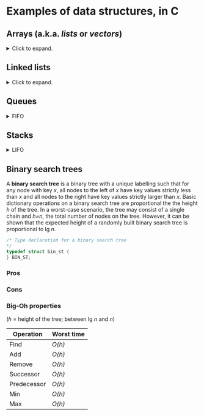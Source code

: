 # Examples of data structures, in C

## Arrays (a.k.a. _lists_ or _vectors_) 
<details>
<summary>Click to expand. </summary>

An __array__ is a data structure consisting of a list of __elements__ of the same type, for example integers, floats, or characters.  A character array is sometimes referred to as a __string__.  An array's length _n_ is fixed, except for in the case of a __dynamic array__, which doubles in length when the number of elements assigned to it has exceeded _n_.  Elements of an array are given by their __index__, or position in the array.  In C, indices begin at 0.  In other languages indices can begin at 1.  An array may be sorted or unsorted.
```c
/* Prompts the user to create an array of digits from 0 to 9 of size ARRAY_SIZE_n 
*/
/* PREAMBLE MATERIAL */
#define ARRAY_SIZE_n 10 /* In this example I've decided n=10. */
int main(void)
{
  /* Local definitions */
  int exampleArray[ARRAY_SIZE_n]; /* Defines the array exampleArray with size ARRAY_SIZE_n */
  int i;
  /* Gather input from the user */
  for (i = 0; i < ARRAY_SIZE_n; i++)
    printf"Enter a digit from 0 to 9"; /* Prompts the user for an entry of the array */
      /* THEN VERIFY THE USER'S INPUT */
    scanf("%d", &exampleArray[i]); /* Assigns the user's input value to exampleArray[i] */
  /* PRINT THE ARRAY */
  return 0;
} /* main */
```
### Pros 
* Constant-time access, as long as the address of an element is known.  
* Efficient storage, since no formatting data or pointers are associated.  
* Memory locality, i.e., elements are next to each other in memory.  
* Unsorted arrays: fast for maintenance (e.g., add, remove) operations. 
### Cons 
* Unsorted arrays: slow for search operations (e.g., successor/predecessor, minimum/maximum). 
<!--### use when:-->
### Big-Oh properties of basic operations (e.g., find, add, remove)
Operation | Unsorted | Sorted
--------- | -------- | ------
Find | _O(n)_ | _O(_ log _n)_
Add | _O(1)_ | _O(n)_
Remove | _O(1)_ | _O(n)_
Successor | _O(n)_ | _O(1)_
Predecessor | _O(n)_ | _O(1)_
Min | _O(n)_ | _O(1)_
Max | _O(n)_ | _O(1)_

__Question:__ Why is deletion _O(1)_ for unsorted lists?

</details>

## Linked lists
<details>
<summary>Click to expand. </summary>

A __linked list__ is an array with an additional structure, such that each element can have at least one pointer to another element or elements in the array.  In a __singly-linked__ list, each element (besides the last) contains a pointer to the next element in the array.  In a __doubly-linked__ list, each element (besides the first), in addition, has a pointer to its predecessor.  
<!--
```c
/* The following is an example of a list of people in a line, for example, at the lunch counter. 
*/
/* PREAMBLE */
/* Prototype Declarations */
  typedef struct singly_linked_list /* Linked lists are not predefined data types the way arrays are. */
    {
    char person[10]; /* Each field contains the name of an individual, or at least the first ten characters of their name. */ 
    struct singly_linked_list *next; /* IS THE TAG USE APPROPRIATE HERE, OR IS IT ENOUGH TO JUST USE THE TYPE-ID? */
      /* This is a pointer to the next node in the linked list.
        This data structure is recursive, and so the pointer *next is to the address 
        of the first field of a smaller linked list. 
      */
    } SINGLL; /* My abbreviation for "singly-linked list" */ 
int main(void)  
{
  /* Local definitions */
  SINGLL lunchLineToday; /* Defines the singly-linked list lunchLineToday */
  /* Statement(s) */
  lunchLineToday = {Bobby, Tammy, Joe, Noel, Marieclair};
  return 0;
} /* main */
```
-->
### Pros 
* For large lists, pointers to data are often faster to move and manipulate than the data itself.  
* Insertion and deletion becomes more efficient than for unlinked lists.
<!--### Cons 
*  -->
<!--### use when:-->
### Big-Oh properties of basic operations (e.g., find, add, remove)
(_n_ = no. of elements in the array)

Operation | Unsorted | Sorted
--------- | -------- | ------
Find | _O(n)_ | _O(n)_
Add | _O(1)_ | _O(n)_
Remove | _O(n)_ (singly-); _O(1)_ (doubly-) | _O(n)_ (singly-); _O(1)_ (doubly-)
Successor | _O(n)_ | _O(1)_
Predecessor | _O(n)_ | _O(n)_ (singly-); _O(1)_ (doubly-) 
Min | _O(n)_ | _O(1)_
Max | _O(n)_ | _O(1)_

__Questions:__ 
1. Why isn't the search operation _O(_ log _n)_ for sorted linked lists?
1. Why is deletion _O(n)_ for unsorted singly-linked lists?
1. Why is deletion _O(1)_ for sorted doubly-linked lists?
1. Why is max _O(1)_ for unsorted singly-linked lists?
</details>

## Queues
<details>
<summary>FIFO </summary>

</details>

## Stacks
<details>
<summary>LIFO </summary>

</details>

<!--## Hashtables-->

## Binary search trees
A __binary search tree__ is a binary tree with a unique labelling such that for any node with key _x_, all nodes to the left of _x_ have key values strictly less than _x_ and all nodes to the right have key values strictly larger than _x_.  Basic dictionary operations on a binary search tree are proportional the the height _h_ of the tree.  In a worst-case scenario, the tree may consist of a single chain and _h=n_, the total number of nodes on the tree.  However, it can be shown that the expected height of a randomly built binary search tree is proportional to lg _n_.
```C
/* Type declaration for a binary search tree 
*/
typedef struct bin_st {
} BIN_ST;
```
### Pros
### Cons
### Big-Oh properties 
(_h_ = height of the tree; between lg _n_ and _n_)

Operation | Worst time
--------- | ----------
Find | _O(h)_ 
Add | _O(h)_ 
Remove | _O(h)_  
Successor | _O(h)_ 
Predecessor | _O(h)_ 
Min | _O(h)_ 
Max | _O(h)_ 

<!--## Priority queues/ heaps
-->
